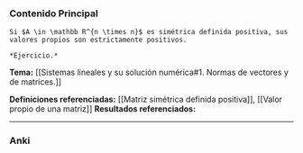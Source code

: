 ### Contenido Principal

```ad-proposition
Si $A \in \mathbb R^{n \times n}$ es simétrica definida positiva, sus valores propios son estrictamente positivos.
```

```ad-proof
*Ejercicio.*
```

**Tema:** [[Sistemas lineales y su solución numérica#1. Normas de vectores y de matrices.]]

**Definiciones referenciadas:** [[Matriz simétrica definida positiva]], [[Valor propio de una matriz]]
**Resultados referenciados:**

---
### Anki

